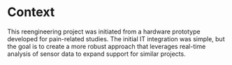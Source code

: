 # Context

This reengineering project was initiated from a hardware prototype developed for pain-related studies. The initial IT integration was simple, but the goal is to create a more robust approach that leverages real-time analysis of sensor data to expand support for similar projects.